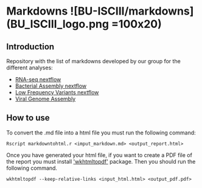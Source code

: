 # Markdowns ![BU-ISCIII/markdowns](BU_ISCIII_logo.png =100x20)

## Introduction
Repository with the list of markdowns developed by our group for the different analyses:

* [RNA-seq nextflow](https://github.com/BU-ISCIII/rnaseq-nf/blob/master/docs/output.md)
* [Bacterial Assembly nextflow](https://github.com/BU-ISCIII/bacterial_assembly-nf/blob/master/docs/output.md)
* [Low Frequency Variants nextflow](https://github.com/BU-ISCIII/panelLowFreq-nf/blob/master/doc/output.md)
* [Viral Genome Assembly](https://github.com/BU-ISCIII/markdowns/output_virus.md)


## How to use
To convert the .md file into a html file you must run the following command:

```
Rscript markdowntohtml.r <imput_markdown.md> <output_report.html>
```

Once you have generated your html file, if you want to create a PDF file of the report you must install ['wkhtmltopdf'](https://wkhtmltopdf.org/) package. Then you should run the following command.

```
wkhtmltopdf --keep-relative-links <input_html.html> <output_pdf.pdf>
```
